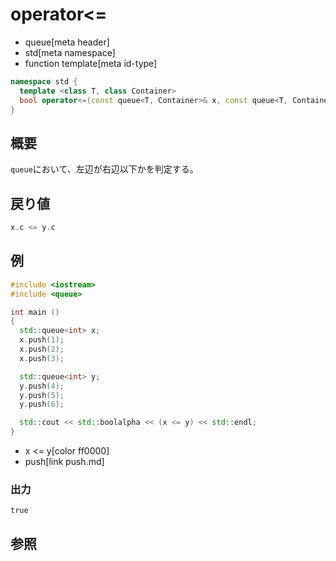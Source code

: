 # operator<=
* queue[meta header]
* std[meta namespace]
* function template[meta id-type]

```cpp
namespace std {
  template <class T, class Container>
  bool operator<=(const queue<T, Container>& x, const queue<T, Container>& y);
}
```

## 概要
`queue`において、左辺が右辺以下かを判定する。


## 戻り値
```cpp
x.c <= y.c
```


## 例
```cpp example
#include <iostream>
#include <queue>

int main ()
{
  std::queue<int> x;
  x.push(1);
  x.push(2);
  x.push(3);

  std::queue<int> y;
  y.push(4);
  y.push(5);
  y.push(6);

  std::cout << std::boolalpha << (x <= y) << std::endl;
}
```
* x <= y[color ff0000]
* push[link push.md]

### 出力
```
true
```

## 参照


